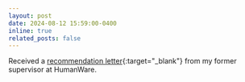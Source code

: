 ```yaml
---
layout: post
date: 2024-08-12 15:59:00-0400
inline: true
related_posts: false
---
```


Received a [recommendation letter](https://clem2507.github.io/assets/pdf/Recommendation_letter_Clement_Detry.pdf){:target="_blank"} from my former supervisor at HumanWare.